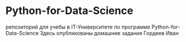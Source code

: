 # Python-for-Data-Science
репозиторий для учебы в IT-Университете
по программе Python-for-Data-Science
Здесь опубликованы домашние задания
Гордеев Иван
